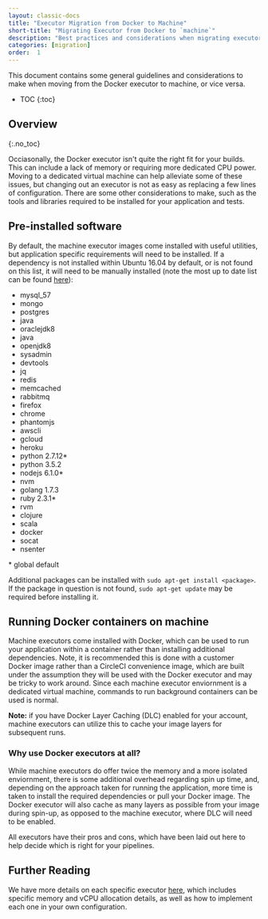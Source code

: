 ```yaml
---
layout: classic-docs
title: "Executor Migration from Docker to Machine"
short-title: "Migrating Executor from Docker to `machine`"
description: "Best practices and considerations when migrating executor"
categories: [migration]
order:  1
---
```


This document contains some general guidelines and considerations to
make when moving from the Docker executor to machine, or vice versa.

* TOC 
{:toc}

Overview
--------

{:.no_toc}

Occiasonally, the Docker executor isn't quite the right fit for your
builds. This can include a lack of memory or requiring more dedicated
CPU power. Moving to a dedicated virtual machine can help alleviate some
of these issues, but changing out an executor is not as easy as
replacing a few lines of configuration. There are some other
considerations to make, such as the tools and libraries required to be
installed for your application and tests.

Pre-installed software
----------------------

By default, the machine executor images come installed with useful
utilities, but application specific requirements will need to be
installed. If a dependency is not installed within Ubuntu 16.04 by
default, or is not found on this list, it will need to be manually
installed (note the most up to date list can be found
[here](https://raw.githubusercontent.com/circleci/image-builder/picard-vm-image/provision.sh)):

-   mysql\_57
-   mongo
-   postgres
-   java
-   oraclejdk8
-   java
-   openjdk8
-   sysadmin
-   devtools
-   jq
-   redis
-   memcached
-   rabbitmq
-   firefox
-   chrome
-   phantomjs
-   awscli
-   gcloud
-   heroku
-   python 2.7.12\*
-   python 3.5.2
-   nodejs 6.1.0\*
-   nvm
-   golang 1.7.3
-   ruby 2.3.1\*
-   rvm
-   clojure
-   scala
-   docker
-   socat
-   nsenter

\* global default

Additional packages can be installed with
`sudo apt-get install <package>`. If the package in question is not
found, `sudo apt-get update` may be required before installing it.

Running Docker containers on machine
---------------------------------------

Machine executors come installed with Docker, which can be used
to run your application within a container rather than installing
additional dependencies. Note, it is recommended this is done with a
customer Docker image rather than a CircleCI convenience image, which
are built under the assumption they will be used with the Docker
executor and may be tricky to work around. Since each machine executor
enviornment is a dedicated virtual machine, commands to run background
containers can be used is normal.

**Note:** if you have Docker Layer Caching (DLC) enabled for your
account, machine executors can utilize this to cache your image layers
for subsequent runs.

### Why use Docker executors at all?

While machine executors do offer twice the memory and a more isolated
enviornment, there is some additional overhead regarding spin up time,
and, depending on the approach taken for running the application, more
time is taken to install the required dependencies or pull your Docker
image. The Docker executor will also cache as many layers as possible
from your image during spin-up, as opposed to the machine executor,
where DLC will need to be enabled.

All executors have their pros and cons, which have been laid out here to
help decide which is right for your pipelines.

Further Reading
---------------

We have more details on each specific executor
[here](https://circleci.com/docs/2.0/executor-types/), which includes
specific memory and vCPU allocation details, as well as how to implement
each one in your own configuration.
